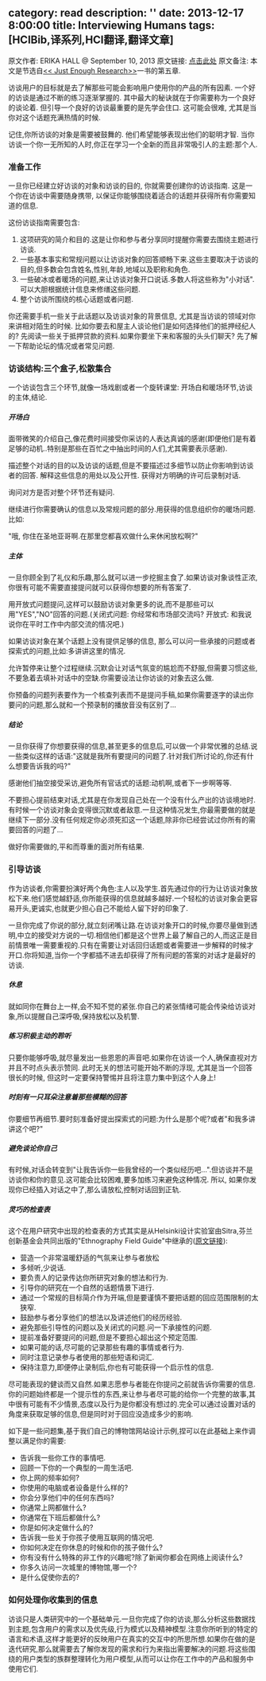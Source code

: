 category: read
description: ''
date: 2013-12-17 8:00:00
title: Interviewing Humans
tags: [HCIBib,译系列,HCI翻译,翻译文章]
---

原文作者: ERIKA HALL @ September 10, 2013
原文链接: <a href="http://alistapart.com/article/interviewing-humans" target="_blank">点击此处</a>
原文备注: 本文是节选自<a href="http://www.abookapart.com/products/just-enough-research" target="_blank"><< Just Enough Research>></a>一书的第五章.


访谈用户的目标就是去了解那些可能会影响用户使用你的产品的所有因素. 一个好的访谈是通过不断的练习逐渐掌握的. 其中最大的秘诀就在于你需要称为一个良好的谈论着. 但引导一个良好的访谈最重要的是先学会住口. 这可能会很难, 尤其是当你对这个话题充满热情的时候.

记住,你所访谈的对象是需要被鼓舞的. 他们希望能够表现出他们的聪明才智. 当你访谈一个你一无所知的人时,你正在学习一个全新的而且非常吸引人的主题:那个人.

<h3><strong>准备工作</strong></h3>

一旦你已经建立好访谈的对象和访谈的目的, 你就需要创建你的访谈指南. 这是一个你在访谈中需要随身携带, 以保证你能够围绕着适合的话题并获得所有你需要知道的信息.

这份访谈指南需要包含:

<ol>
	<li>这项研究的简介和目的.这是让你和参与者分享同时提醒你需要去围绕主题进行访谈.</li>
	<li>一些基本事实和常规问题以让访谈对象的回答顺畅下来.这些主要取决于访谈的目的,但多数会包含姓名,性别,年龄,地域以及职称和角色.</li>
	<li>一些破冰或者暖场的问题,来让访谈对象开口说话.多数人将这些称为"小对话".可以大胆根据统计信息来修缮这些问题.</li>
	<li>整个访谈所围绕的核心话题或者问题.</li>
</ol>
你还需要手机一些关于此话题以及访谈对象的背景信息, 尤其是当访谈的领域对你来讲相对陌生的时候. 比如你要去和屋主人谈论他们是如何选择他们的抵押经纪人的? 先阅读一些关于抵押贷款的资料.如果你要坐下来和客服的头头们聊天? 先了解一下帮助论坛的情况或者常见问题.

<h3><strong>访谈结构:三个盒子,松散集合</strong></h3>

一个访谈包含三个环节,就像一场戏剧或者一个旋转课堂: 开场白和暖场环节,访谈的主体,结论.

<h5><strong>开场白</strong></h5>

面带微笑的介绍自己,像花费时间接受你采访的人表达真诚的感谢(即便他们是有着足够的动机..特别是那些在百忙之中抽出时间的人们,尤其需要表示感谢).

描述整个对话的目的以及访谈的话题,但是不要描述过多细节以防止你影响到访谈者的回答. 解释这些信息的用处以及公开性. 获得对方明确的许可后录制对话.

询问对方是否对整个环节还有疑问.

继续进行你需要确认的信息以及常规问题的部分.用获得的信息组织你的暖场问题.比如:

"哦, 你住在圣地亚哥啊.在那里您都喜欢做什么来休闲放松啊?"

<h5><strong>主体</strong></h5>

一旦你顾全到了礼仪和乐趣,那么就可以进一步挖掘主食了.如果访谈对象谈性正浓, 你很有可能不需要直接提问就可以获得你想要的所有答案了.

用开放式问题提问,这样可以鼓励访谈对象更多的说,而不是那些可以用"YES","NO"回答的问题.(关闭式问题: 你经常和市场部交流吗? 开放式: 和我说说你在平时工作中内部交流的情况吧.)

如果访谈对象在某个话题上没有提供足够的信息, 那么可以问一些承接的问题或者探索式的问题,比如:多讲讲这里的情况.

允许暂停来让整个过程继续.沉默会让对话气氛变的尴尬而不舒服,但需要习惯这些,不要急着去填补对话中的空缺.你需要设法让你访谈的对象去这么做.

你预备的问题列表要作为一个核查列表而不是提问手稿,如果你需要逐字的读出你要问的问题,那么就和一个预录制的播放音没有区别了...

<h5><strong>结论</strong></h5>

一旦你获得了你想要获得的信息,甚至更多的信息后,可以做一个非常优雅的总结.说一些类似这样的话语:"这就是我所有要提问的问题了.针对我们所讨论的,你还有什么想要告诉我的吗?"

感谢他们抽空接受采访,避免所有官话式的话题:动机啊,或者下一步啊等等.

不要担心提前结束对话,尤其是在你发现自己处在一个没有什么产出的访谈境地时.有时候一个访谈对象会变得很沉默或者敌意.一旦这种情况发生,你最需要做的就是继续下一部分.没有任何规定你必须死扣这一个话题,除非你已经尝试过你所有的需要回答的问题了...

做好你需要做的,平和而尊重的面对所有结果.

<h3><strong>引导访谈</strong></h3>
作为访谈者,你需要扮演好两个角色:主人以及学生.首先通过你的行为让访谈对象放松下来.他们感觉越舒适,你所能获得的信息就越多越好.一个轻松的访谈对象会更容易开头,更诚实,也就更少担心自己不能给人留下好的印象了.

一旦你完成了你说的部分,就立刻闭嘴让路.在访谈对象开口的时候,你要尽量做到透明,中立的接受对方说的一切.相信他们都是这个世界上最了解自己的人,而这正是目前情景唯一需要重视的.只有在需要让对话回归话题或者需要进一步解释的时候才开口.你将知道,当你一个字都插不进去却获得了所有问题的答案的对话才是最好的访谈.

<h5><strong>休息</strong></h5>

就如同你在舞台上一样,会不知不觉的紧张.你自己的紧张情绪可能会传染给访谈对象,所以提醒自己深呼吸,保持放松以及机警.

<h5><strong>练习积极主动的聆听</strong></h5>

只要你能够呼吸,就尽量发出一些恩恩的声音吧.如果你在访谈一个人,确保直视对方并且不时点头表示赞同. 此时无关的想法可能开始不断的浮现, 尤其是当一个回答很长的时候, 但这时一定要保持警惕并且将注意力集中到这个人身上!

<h5><strong>时刻有一只耳朵注意着那些模糊的回答</strong></h5>

你要细节再细节.要时刻准备好提出探索式的问题:为什么是那个呢?或者"和我多讲讲这个吧?"

<h5><strong>避免谈论你自己</strong></h5>

有时候,对话会转变到"让我告诉你一些我曾经的一个类似经历吧...".但访谈并不是访谈你和你的意见.这可能会比较困难,要多加练习来避免这种情况. 所以, 如果你发现你已经插入对话之中了,那么请放松,控制对话回到正轨.

<h5><strong>灵巧的检查表</strong></h5>

这个在用户研究中出现的检查表的方式其实是从Helsinki设计实验室由Sitra,芬兰创新基金会共同出版的"Ethnography Field Guide"中继承的(<a href="http://bkaprt.com/jer/10/" target="_blank">原文链接</a>):
<ul>
	<li>营造一个非常温暖舒适的气氛来让参与者放松</li>
	<li>多倾听,少说话.</li>
	<li>要负责人的记录传达你所研究对象的想法和行为.</li>
	<li>引导你的研究在一个自然的话题情景下进行.</li>
	<li>通过一个常规的目标简介作为开端,但是要谨慎不要把话题的回应范围限制的太狭窄.</li>
	<li>鼓励参与者分享他们的想法以及讲述他们的经历经验.</li>
	<li>避免那些引导性的问题以及关闭式的问题.问一下承接性的问题.</li>
	<li>提前准备好要提问的问题,但是不要担心超出这个预定范围.</li>
	<li>如果可能的话,尽可能的记录那些有趣的事情或者行为.</li>
	<li>同时注意记录参与者使用的那些短语和词汇.</li>
	<li>保持注意力,即便停止录制后,你也有可能获得一个启示性的信息.</li>
</ul>
尽可能表现的健谈而又自然.如果志愿参与者能在你提问之前就告诉你需要的信息.你的问题始终都是一个提示性的东西,来让参与者尽可能的给你一个完整的故事,其中很有可能有不少情景,态度以及行为是你都没有想过的.完全可以通过设置对话的角度来获取足够的信息,但是同时对于回应没造成多少的影响.

如下是一些问题集,基于我们自己的博物馆网站设计示例,捏可以在此基础上来作调整以满足你的需要:
<ul>
	<li>告诉我一些你工作的事情吧.</li>
	<li>回顾一下你的一个典型的一周生活吧.</li>
	<li>你上网的频率如何?</li>
	<li>你使用的电脑或者设备是什么样的?</li>
	<li>你会分享他们中的任何东西吗?</li>
	<li>你通常上网都做什么?</li>
	<li>你通常在下班后都做什么?</li>
	<li>你是如何决定做什么的?</li>
	<li>告诉我一些关于你孩子使用互联网的情况吧.</li>
	<li>你如何决定在你休息的时候和你的孩子做什么?</li>
	<li>你有没有什么特殊的非工作的兴趣呢?除了新闻你都会在网络上阅读什么?</li>
	<li>你多久访问一次城里的博物馆,哪一个?</li>
	<li>是什么促使你去的?</li>
</ul>
<h3><strong>如何处理你收集到的信息</strong></h3>
访谈只是人类研究中的一个基础单元.一旦你完成了你的访谈,那么分析这些数据找到主题,包含用户的需求以及优先级,行为模式以及精神模型.注意你所听到的特定的语言和术语,这样才能更好的反映用户在真实的交互中的所思所想.如果你在做的是迭代研究,那么就需要去了解你发现的需求和行为来指出需要解决的问题.将这些围绕的用户类型的族群整理转化为用户模型,从而可以让你在工作中的产品和服务中使用它们.
